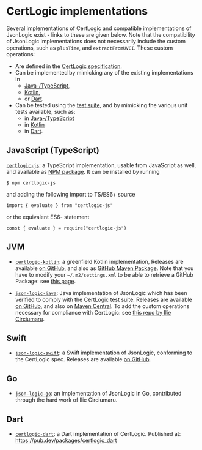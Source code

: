 # CertLogic implementations

Several implementations of CertLogic and compatible implementations of JsonLogic exist - links to these are given below.
Note that the compatibility of JsonLogic implementations does not necessarily include the custom operations, such as `plusTime`, and `extractFromUVCI`.
These custom operations:

* Are defined in the [CertLogic specification](../certlogic/specification/README.md).
* Can be implemented by mimicking any of the existing implementations in
  * [Java-/TypeScript](../certlogic/certlogic-js/src/internals.ts),
  * [Kotlin](../certlogic/certlogic-kotlin/src/main/kotlin/eu/ehn/dcc/certlogic/internals.kt),
  * or [Dart](../certlogic/certlogic-dart/lib/src/internals.dart).
* Can be tested using the [test suite](../certlogic/specification/testSuite), and by mimicking the various unit tests available, such as:
  * in [Java-/TypeScript](../certlogic/certlogic-js/src/test/test-internals.ts)
  * in [Kotlin](../certlogic/certlogic-kotlin/src/test/kotlin/eu/ehn/dcc/certlogic/internalTests.kt)
  * in [Dart](../certlogic/certlogic-dart/test/internals_test.dart).


## JavaScript (TypeScript)

[`certlogic-js`](../certlogic/certlogic-js): a TypeScript implementation, usable from JavaScript as well, and available as [NPM package](https://www.npmjs.com/package/certlogic-js).
It can be installed by running

    $ npm certlogic-js

and adding the following import to TS/ES6+ source

    import { evaluate } from "certlogic-js"

or the equivalent ES6- statement

    const { evaluate } = require("certlogic-js")


## JVM

* [`certlogic-kotlin`](../certlogic/certlogic-kotlin): a greenfield Kotlin implementation, 
    Releases are available [on GitHub](https://github.com/ehn-dcc-development/dgc-business-rules/releases/latest), and also as [GitHub Maven Package](https://github.com/ehn-dcc-development/dgc-business-rules/packages/849466).
    Note that you have to modify your `~/.m2/settings.xml` to be able to retrieve a GitHub Package: see [this page](https://docs.github.com/en/packages/working-with-a-github-packages-registry/working-with-the-apache-maven-registry).

* [`json-logic-java`](https://github.com/jamsesso/json-logic-java): Java implementation of JsonLogic which has been verified to comply with the CertLogic test suite.
    Releases are available [on GitHub](https://github.com/jamsesso/json-logic-java/releases), and also on [Maven Central](https://search.maven.org/artifact/io.github.jamsesso/json-logic-java).
    To add the custom operations necessary for compliance with CertLogic: see [this repo by Ilie Circiumaru](https://github.com/iliecirciumaru/dcc-business-rules-java).


## Swift

* [`json-logic-swift`](https://github.com/eu-digital-green-certificates/json-logic-swift): a Swift implementation of JsonLogic, conforming to the CertLogic spec.
  Releases are available [on GitHub](https://github.com/eu-digital-green-certificates/json-logic-swift/releases/latest).


## Go

* [`json-logic-go`](https://github.com/IBM/json-logic-go): an implementation of JsonLogic in Go, contributed through the hard work of Ilie Circiumaru.


## Dart

* [`certlogic-dart`](../certlogic/certlogic-dart): a Dart implementation of CertLogic.
  Published at: https://pub.dev/packages/certlogic_dart

